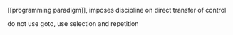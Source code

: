 [[programming paradigm]], imposes discipline on direct transfer of control

do not use goto, use selection and repetition